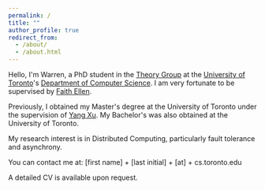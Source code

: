 ```yaml
---
permalink: /
title: ""
author_profile: true
redirect_from: 
  - /about/
  - /about.html
---
```


Hello, I'm Warren, a PhD student in the [Theory Group](https://www.cs.toronto.edu/theory/) at the [University of Toronto](https://www.utoronto.ca/)'s [Department of Computer Science](https://web.cs.toronto.edu/). I am very fortunate to be supervised by [Faith Ellen](https://www.cs.toronto.edu/~faith/).

Previously, I obtained my Master's degree at the University of Toronto under the supervision of [Yang Xu](http://www.cs.toronto.edu/~yangxu/index.html). My Bachelor's was also obtained at the University of Toronto.

My research interest is in Distributed Computing, particularly fault tolerance and asynchrony.

You can contact me at: [first name] + [last initial] + [at] + cs.toronto.edu

A detailed CV is available upon request.
